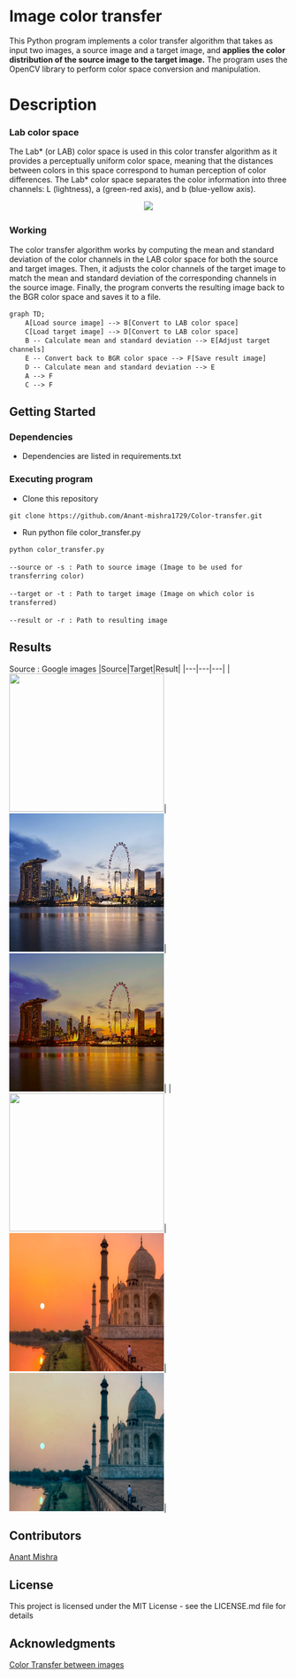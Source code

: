 # Image color transfer

This Python program implements a color transfer algorithm that takes as input two images, a source image and a target image, and **applies the color distribution of the source image to the target image.** The program uses the OpenCV library to perform color space conversion and manipulation.

# Description


### Lab color space
The Lab* (or LAB) color space is used in this color transfer algorithm as it provides a perceptually uniform color space, meaning that the distances between colors in this space correspond to human perception of color differences. The Lab* color space separates the color information into three channels: L (lightness), a (green-red axis), and b (blue-yellow axis).

<div align = "center">
<img src="https://knowledge.ulprospector.com/media/2020/07/1.-CIELAB-Color-Space-002.jpg" width = "500"/>
</div>

### Working
The color transfer algorithm works by computing the mean and standard deviation of the color channels in the LAB color space for both the source and target images. Then, it adjusts the color channels of the target image to match the mean and standard deviation of the corresponding channels in the source image. Finally, the program converts the resulting image back to the BGR color space and saves it to a file.


```mermaid
graph TD;
    A[Load source image] --> B[Convert to LAB color space]
    C[Load target image] --> D[Convert to LAB color space]
    B -- Calculate mean and standard deviation --> E[Adjust target channels]
    E -- Convert back to BGR color space --> F[Save result image]
    D -- Calculate mean and standard deviation --> E
    A --> F
    C --> F
```


## Getting Started

### Dependencies 

* Dependencies are listed in requirements.txt

### Executing program

* Clone this repository

```
git clone https://github.com/Anant-mishra1729/Color-transfer.git
```
* Run python file color_transfer.py
```
python color_transfer.py 

--source or -s : Path to source image (Image to be used for transferring color)

--target or -t : Path to target image (Image on which color is transferred)

--result or -r : Path to resulting image
```

## Results
Source : Google images
|Source|Target|Result|
|---|---|---|
|<img align = "center`" src = "source/evening_beach.jpg" width = 280 height = 250>|<img align = "center`" src = "target/london.jpg" width = 280 height = 250>|<img align = "center`" src = "result/evening_beach_london.jpg" width = 280 height = 250>|
|<img align = "center`" src = "source/beach.jpg" width = 280 height = 250>|<img align = "center`" src = "target/taj_mahal.jpg" width = 280 height = 250>|<img align = "center`" src = "result/beach_taj_mahal.jpg" width = 280 height = 250>|
## Contributors

<a href="https://github.com/Anant-mishra1729">Anant Mishra</a>

## License

This project is licensed under the MIT License - see the LICENSE.md file for details

## Acknowledgments
<a href="https://www.cs.tau.ac.il/~turkel/imagepapers/ColorTransfer.pdf">Color Transfer between images</a>

